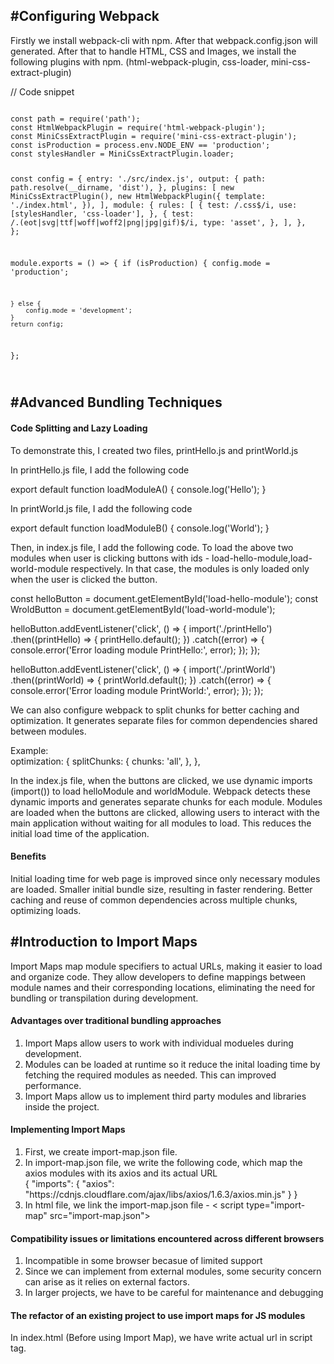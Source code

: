 <h2>#Configuring Webpack</h2>

<p>Firstly we install webpack-cli with npm. After that webpack.config.json will generated. After that to handle HTML, CSS and Images, we install the following plugins with npm. (html-webpack-plugin, css-loader, mini-css-extract-plugin)</p>
<p>// Code snippet<br></p>
<code>
const path = require('path');
const HtmlWebpackPlugin = require('html-webpack-plugin');
const MiniCssExtractPlugin = require('mini-css-extract-plugin');
const isProduction = process.env.NODE_ENV == 'production';
const stylesHandler = MiniCssExtractPlugin.loader;

const config = {
entry: './src/index.js',
output: {
path: path.resolve(\_\_dirname, 'dist'),
},
plugins: [
new MiniCssExtractPlugin(),
new HtmlWebpackPlugin({
template: './index.html',
}),
],
module: {
rules: [
{
test: /\.css$/i,
                use: [stylesHandler, 'css-loader'],
            },
            {
                test: /\.(eot|svg|ttf|woff|woff2|png|jpg|gif)$/i,
type: 'asset',
},
],
},
};

module.exports = () => {
if (isProduction) {
config.mode = 'production';

    } else {
        config.mode = 'development';
    }
    return config;

};

</code>

<h2>#Advanced Bundling Techniques</h2>

<h4>Code Splitting and Lazy Loading</h4>

<p>To demonstrate this, I created two files, printHello.js and printWorld.js</p>
<p>In printHello.js file, I add the following code</p>
<p>
    export default function loadModuleA() {
        console.log('Hello');
    }
</p>
<p>In printWorld.js file, I add the following code</p>
<p>
    export default function loadModuleB() {
        console.log('World');
    }
</p>
<p>Then, in index.js file, I add the following code. To load the above two modules when user is clicking buttons with ids - load-hello-module,load-world-module respectively. In that case, the modules is only loaded only when the user is clicked the button. </p>
<p>
const helloButton = document.getElementById('load-hello-module');
const WroldButton = document.getElementById('load-world-module');

helloButton.addEventListener('click', () => {
import('./printHello')
.then((printHello) => {
printHello.default();
})
.catch((error) => {
console.error('Error loading module PrintHello:', error);
});
});

helloButton.addEventListener('click', () => {
import('./printWorld')
.then((printWorld) => {
printWorld.default();
})
.catch((error) => {
console.error('Error loading module PrintWorld:', error);
});
});

</p>

<p>We can also configure webpack to split chunks for better caching and optimization. It generates separate files for common dependencies shared between modules. </p>
<p>
Example:
<br>
    optimization: {
        splitChunks: {
            chunks: 'all',
        },
    },
</p>

<p>
In the index.js file, when the buttons are clicked, we use dynamic imports (import()) to load helloModule and worldModule. Webpack detects these dynamic imports and generates separate chunks for each module.
Modules are loaded when the buttons are clicked, allowing users to interact with the main application without waiting for all modules to load. This reduces the initial load time of the application.
</p>

<h4>Benefits</h4>
<p>Initial loading time for web page is improved since only necessary modules are loaded. Smaller initial bundle size, resulting in faster rendering. Better caching and reuse of common dependencies across multiple chunks, optimizing loads.
</p>

<h2>#Introduction to Import Maps</h2>
<p>Import Maps map module specifiers to actual URLs, making it easier to load and organize code. They allow developers to define mappings between module names and their corresponding locations, eliminating the need for bundling or transpilation during development.</p>

<h4>Advantages over traditional bundling approaches</h4>

<ol>
<li>Import Maps allow users to work with individual modueles during development.</li>
<li>Modules can be loaded at runtime so it reduce the inital loading time by fetching the required modules as needed. This can improved performance.</li>
<li>Import Maps allow us to implement third party modules and libraries inside the project.</li>
</ol>

<h4>Implementing Import Maps</h4>
<ol>
<li>First, we create import-map.json file.</li>
<li>In import-map.json file, we write the following code, which map the axios modules with its axios and its actual URL <br>
{
    "imports": {
    "axios": "https://cdnjs.cloudflare.com/ajax/libs/axios/1.6.3/axios.min.js"
    }
}
</li>
<li>
In html file, we link the import-map.json file - < script type="import-map" src="import-map.json"></>
</li>
</ol>

<h4>Compatibility issues or limitations encountered across different browsers</h4>
<ol>
<li>Incompatible in some browser becasue of limited support</li>
<li>Since we can implement from external modules, some security concern can arise as it relies on external factors.</li>
<li>In larger projects, we have to be careful for maintenance and debugging</li>
</ol>

<h4>The refactor of an existing project to use import maps for JS modules</h4>
<p>In index.html (Before using Import Map), we have write actual url in script tag.</p>
<code>
    <script type="module">
        import dayjs from "https://cdn.skypack.dev/dayjs@1.10.7";

        console.log(dayjs('2024-01-05').format('YYYY-MM-DD'));
    </script>

</code>

<p>In index.html (After using Import Map), we just have use the name in script tag.</p>
<code>
    <script type="importmap">
    {
    "imports": {
        "dayjs": "https://cdn.skypack.dev/dayjs@1.10.7",
    }
    }
    </script>
    <script type="module">
        import dayjs from "dayjs";

        console.log(dayjs('2024-01-05').format('YYYY-MM-DD'));
    </script>

</code>
